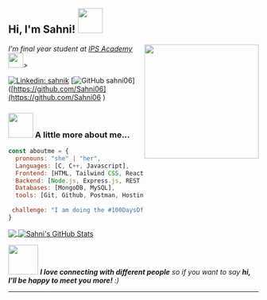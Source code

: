 <h2> Hi, I'm Sahni! <img src="https://media.giphy.com/media/mGcNjsfWAjY5AEZNw6/giphy.gif" width="50"></h2>
<img align='right' src="https://media.giphy.com/media/ieyl9zmCjO4b4t6qoY/giphy.gif" width="230">
<p><em>I'm final year student at <a href="http://www.unb.br">IPS Academy</a><img src="https://media.giphy.com/media/fYSnHlufseco8Fh93Z/giphy.gif" width="30">> 
</em></p>

[![Linkedin: sahnik](https://img.shields.io/badge/-Linkedin-blue?style=flat-square&logo=Linkedin&logoColor=white&link=https://www.linkedin.com/in/sahni-k-857b97253/)]([https://www.linkedin.com/in/sahni-k-857b97253/](https://www.linkedin.com/in/sahni-k-857b97253/))
[![GitHub sahni06](https://img.shields.io/github/followers/sahni06?label=follow&style=social)]([https://github.com/Sahni06](https://github.com/Sahni06
)


### <img src="https://media.giphy.com/media/VgCDAzcKvsR6OM0uWg/giphy.gif" width="50"> A little more about me...  

```javascript
const aboutme = {
  pronouns: "she" | "her",
  Languages: [C, C++, Javascript],
  Frontend: [HTML, Tailwind CSS, React.js],
  Backend: [Node.js, Express.js, REST APIs, JWT],
  Databases: [MongoDB, MySQL],
  tools: [Git, Github, Postman, Hostinger, Docker],
  
 challenge: "I am doing the #100DaysOfCode challenge focused on DSA"
}
```

<a href="https://github.com/Sahni06">
  <img align="center" src="https://github-readme-stats.vercel.app/api/top-langs/?username=sahni06&hide=java,html,tex&title_color=ffffff&text_color=c9cacc&icon_color=2bbc8a&bg_color=1d1f21&langs_count=3" />
</a>
<a href="https://github.com/Sahni06">
  <img align="center" src="https://github-readme-stats.vercel.app/api?username=sahni06&show_icons=true&line_height=27&count_private=true&title_color=ffffff&text_color=c9cacc&icon_color=2bbc8a&bg_color=1d1f21" alt="Sahni's GitHub Stats" />
</a>



<img src="https://media.giphy.com/media/LnQjpWaON8nhr21vNW/giphy.gif" width="60"> <em><b>I love connecting with different people</b> so if you want to say <b>hi, I'll be happy to meet you more!</b> :)</em>

---
